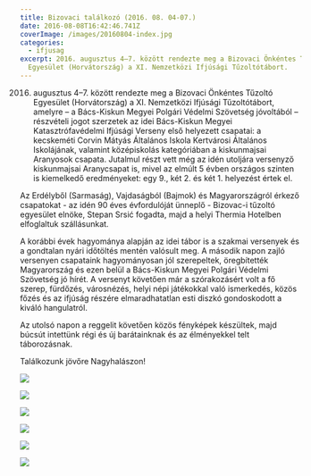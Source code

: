 ```yaml
---
title: Bizovaci találkozó (2016. 08. 04-07.)
date: 2016-08-08T16:42:46.741Z
coverImage: /images/20160804-index.jpg
categories:
  - ifjusag
excerpt: 2016. augusztus 4–7. között rendezte meg a Bizovaci Önkéntes Tűzoltó
  Egyesület (Horvátország) a XI. Nemzetközi Ifjúsági Tűzoltótábort.
---
```

2016. augusztus 4–7. között rendezte meg a Bizovaci Önkéntes Tűzoltó Egyesület (Horvátország) a XI. Nemzetközi Ifjúsági Tűzoltótábort, amelyre – a Bács-Kiskun Megyei Polgári Védelmi Szövetség jóvoltából – részvételi jogot szerzetek az idei Bács-Kiskun Megyei Katasztrófavédelmi Ifjúsági Verseny első helyezett csapatai: a kecskeméti Corvin Mátyás Általános Iskola Kertvárosi Általános Iskolájának, valamint középiskolás kategóriában a kiskunmajsai Aranyosok csapata. Jutalmul részt vett még az idén utoljára versenyző kiskunmajsai Aranycsapat is, mivel az elmúlt 5 évben országos szinten is kiemelkedő eredményeket: egy 9., két 2. és két 1. helyezést értek el.

Az Erdélyből (Sarmaság), Vajdaságból (Bajmok) és Magyarországról érkező csapatokat - az idén 90 éves évfordulóját ünneplő - Bizovac-i tűzoltó egyesület elnöke, Stepan Srsić fogadta, majd a helyi Thermia Hotelben elfoglaltuk szállásunkat.

A korábbi évek hagyománya alapján az idei tábor is a szakmai versenyek és a gondtalan nyári időtöltés mentén valósult meg. A második napon zajló versenyen csapataink hagyományosan jól szerepeltek, öregbítették Magyarország és ezen belül a Bács-Kiskun Megyei Polgári Védelmi Szövetség jó hírét. A versenyt követően már a szórakozásért volt a fő szerep, fürdőzés, városnézés, helyi népi játékokkal való ismerkedés, közös főzés és az ifjúság részére elmaradhatatlan esti diszkó gondoskodott a kiváló hangulatról. 

Az utolsó napon a reggelit követően közös fényképek készültek, majd búcsút intettünk régi és új barátainknak és az élményekkel telt táborozásnak.

Találkozunk jövőre Nagyhalászon!

![](/images/20160804-1.jpg)

![](/images/20160804-2.jpg)

![](/images/20160804-3.jpg)

![](/images/20160804-5.jpg)

![](/images/20160804-6.jpg)

![](/images/20160804-index.jpg)